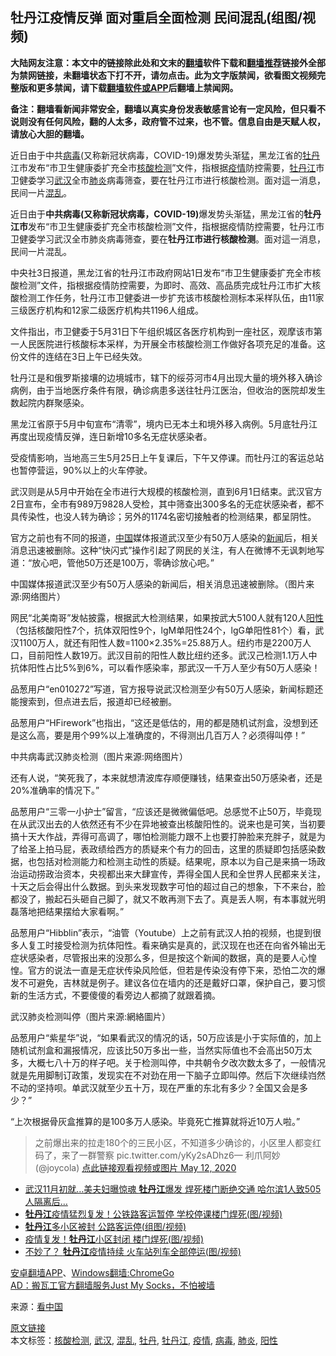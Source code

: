  <h2>牡丹江疫情反弹 面对重启全面检测 民间混乱(组图/视频)</h2> <p class="notice"><b>大陆网友注意：本文中的链接除此处和文末的<a href="https://github.com/bannedbook/fanqiang" >翻墙</a>软件下载和<a href="https://github.com/killgcd/justmysocks/blob/master/README.md">翻墙推荐</a>链接外全部为禁网链接，未翻墙状态下打不开，请勿点击。此为文字版禁闻，欲看图文视频完整版和更多禁闻，请下载<a href="https://github.com/bannedbook/fanqiang">翻墙软件或APP</a>后翻墙上禁闻网。</p><p>备注：翻墙看新闻非常安全，翻墙以真实身份发表敏感言论有一定风险，但只看不说则没有任何风险，翻的人太多，政府管不过来，也不管。信息自由是天赋人权，请放心大胆的翻墙。</b></p>  <div class="entry"> <p id="summary">近日由于中共<a href="https://www.bannedbook.org/bnews/tag/%e7%97%85%e6%af%92/" class="st_tag internal_tag" rel="tag" title="标签 病毒 下的日志">病毒</a>(又称新冠状病毒，COVID-19)爆发势头渐猛，黑龙江省的<a href="https://www.bannedbook.org/bnews/tag/%E7%89%A1%E4%B8%B9/" class="st_tag internal_tag" rel="tag" title="标签 牡丹 下的日志">牡丹</a>江市发布“市卫生健康委扩充全市<a href="https://www.bannedbook.org/bnews/tag/%E6%A0%B8%E9%85%B8%E6%A3%80%E6%B5%8B/" class="st_tag internal_tag" rel="tag" title="标签 核酸检测 下的日志">核酸检测</a>”文件，指根据<a href="https://www.bannedbook.org/bnews/tag/%E7%96%AB%E6%83%85/" class="st_tag internal_tag" rel="tag" title="标签 疫情 下的日志">疫情</a>防控需要，<a href="https://www.bannedbook.org/bnews/tag/%e7%89%a1%e4%b8%b9%e6%b1%9f/" class="st_tag internal_tag" rel="tag" title="标签 牡丹江 下的日志">牡丹江</a>市卫健委学习<a href="https://www.bannedbook.org/bnews/tag/%e6%ad%a6%e6%b1%89/" class="st_tag internal_tag" rel="tag" title="标签 武汉 下的日志">武汉</a>全市<a href="https://www.bannedbook.org/bnews/tag/%e8%82%ba%e7%82%8e/" class="st_tag internal_tag" rel="tag" title="标签 肺炎 下的日志">肺炎</a>病毒筛查，要在牡丹江市进行核酸检测。面对這一消息，民间一片<a href="https://www.bannedbook.org/bnews/tag/%E6%B7%B7%E4%B9%B1/" class="st_tag internal_tag" rel="tag" title="标签 混乱 下的日志">混乱</a>。</p> <p id="conimg">近日由于<strong>中共病毒(又称新冠状病毒，COVID-19)</strong>爆发势头渐猛，黑龙江省的<strong>牡丹江市</strong>发布“市卫生健康委扩充全市核酸检测”文件，指根据疫情防控需要，牡丹江市卫健委学习武汉全市肺炎病毒筛查，要在<strong>牡丹江市进行核酸检测</strong>。面对這一消息，民间一片混乱。</p> <p>中央社3日报道，黑龙江省的牡丹江市政府网站1日发布“市卫生健康委扩充全市核酸检测”文件，指根据疫情防控需要，为即时、高效、高品质完成牡丹江市扩大核酸检测工作任务，牡丹江市卫健委进一步扩充该市核酸检测标本采样队伍，由11家三级医疗机构和12家二级医疗机构共1196人组成。</p> <p>文件指出，市卫健委于5月31日下午组织城区各医疗机构到一座社区，观摩该市第一人民医院进行核酸标本采样，为开展全市核酸检测工作做好各项充足的准备。这份文件的连结在3日上午已经失效。</p> <p>牡丹江是和俄罗斯接壤的边境城市，辖下的绥芬河市4月出现大量的境外移入确诊病例，由于当地医疗条件有限，确诊病患多送往牡丹江医治，但收治的医院却发生数起院内群聚感染。</p>  <p>黑龙江省原于5月中旬宣布“清零”，境内已无本土和境外移入病例。5月底牡丹江再度出现疫情反弹，连日新增10多名无症状感染者。</p> <p>受疫情影响，当地高三生5月25日上午复课后，下午又停课。而牡丹江的客运总站也暂停营运，90%以上的火车停驶。</p> <p>武汉则是从5月中开始在全市进行大规模的核酸检测，直到6月1日结束。武汉官方2日宣布，全市有989万9828人受检，其中筛查出300多名的无症状感染者，都不具传染性，也没人转为确诊；另外的1174名密切接触者的检测结果，都呈阴性。</p> <p>官方之前也有不同的报道，<span class='wp_keywordlink_affiliate'><a href="https://www.bannedbook.org/" title="中国" target="_blank">中国</a></span>媒体报道武汉至少有50万人感染的<span class='wp_keywordlink_affiliate'><a href="https://www.bannedbook.org/" title="新闻">新闻</a></span>后，相关消息迅速被删除。这种“快闪式”操作引起了网民的关注，有人在微博不无讽刺地写道：“放心吧，管他50万还是100万，零确诊放心吧。”</p> <p>中国媒体报道武汉至少有50万人感染的新闻后，相关消息迅速被删除。（图片来源:网络图片）</p>  <p>网民“北美南哥”发帖披露，根据武大检测结果，如果按武大5100人就有120人<a href="https://www.bannedbook.org/bnews/tag/%E9%98%B3%E6%80%A7/" class="st_tag internal_tag" rel="tag" title="标签 阳性 下的日志">阳性</a>（包括核酸阳性7个，抗体双阳性9个，lgM单阳性24个，lgG单阳性81个）看，武汉1100万人，就还有阳性人数=1100×2.35%=25.88万人。纽约市是2200万人口，目前阳性人数19万。武汉目前的阳性人数比纽约还多。武汉己检测1.1万人中抗体阳性占比5%到6%，可以看作感染率，那武汉一千万人至少有50万人感染！</p> <p>品葱用户“en010272”写道，官方报导说武汉检测至少有50万人感染，新闻标题还能搜索到，但点进去后，报道却已经被删。</p> <p>品葱用户“HFirework”也指出，“这还是低估的，用的都是随机试剂盒，没想到还是这么高，要是用个99%以上准确度的，不得测出几百万人？必须得叫停！”</p> <p>中共病毒武汉肺炎检测（图片来源:网络图片）</p> <p>还有人说，“笑死我了，本来就想清波库存顺便赚钱，结果查出50万感染者，还是20%准确率的情况下。”</p>  <p>品葱用户“三零一小护士”留言，“应该还是微微偏低吧。总感觉不止50万，毕竟现在从武汉出去的人依然还有不少在异地被查出核酸阳性的。说来也是可笑，当初要搞十天大作战，弄得可高调了，哪怕检测能力跟不上也要打肿脸来充胖子，就是为了给圣上拍马屁，表政绩给西方的质疑来个有力的回击，这里的质疑即包括感染数据，也包括对检测能力和检测主动性的质疑。结果呢，原本以为自己是来搞一场政治运动捞政治资本，央视都出来大肆宣传，弄得全国人民和全世界人民都来关注，十天之后会得出什么数据。到头来发现数字可怕的超过自己的想象，下不来台，脸都没了，搬起石头砸自己脚了，就又不敢再测下去了。真是丢人啊，有本事就光明磊落地把结果摆给大家看啊。”</p> <p>品葱用户“Hibblin”表示，“油管（Youtube）上之前有武汉人拍的视频，也提到很多人复工时接受检测为抗体阳性。看来确实是真的，武汉现在也还在向省外输出无症状感染者，尽管报出来的没那么多，但是按这个新闻的数据，真的是要人心惶惶。官方的说法一直是无症状传染风险低，但若是传染没有停下来，恐怕二次的爆发不可避免，吉林就是例子。建议各位在墙内的还是戴好口罩，保护自己，要习惯新的生活方式，不要傻傻的看旁边人都摘了就跟着摘。</p> <p>武汉肺炎检测叫停（图片来源:網絡圖片）</p> <p>品葱用户“紫星华”说，“如果看武汉的情况的话，50万应该是小于实际值的，加上随机试剂盒和漏报情况，应该比50万多出一些，当然实际值也不会高出50万太多，大概七八十万的样子吧。关于检测叫停，中共朝令夕改次数太多了，一般情况就是先用脚制订政策，发现实在不对劲在用一下脑子立即叫停。然后下次继续岿然不动的坚持呗。单武汉就至少五十万，现在严重的东北有多少？全国又会是多少？”</p> <p>“上次根据骨灰盒推算的是100多万人感染。毕竟死亡推算就将近10万人啦。”</p>  <blockquote><p>之前爆出来的拉走180个的三民小区，不知道多少确诊的，小区里人都变红码了，来了一群警察 pic.twitter.com/yKy2sADhz6— 利爪阿妙 (@joycola) <a href="https://twitter.com/joycola/status/1260128720087511040?ref_src=twsrc%5Etfw">点此链接观看视频或图片 May 12, 2020</a></p></blockquote> <ul class='op-related-articles' title='相关阅读'> <li><a href='https://www.bannedbook.org/bnews/cbnews/20200528/1335955.html' target='_blank'>武汉11月初就…美夫妇曝惊魂 <b>牡丹江</b>爆发 焊死楼门断绝交通 哈尔滨1人致505人隔离后…</a></li> <li><a href='https://www.bannedbook.org/bnews/cbnews/20200528/1335798.html' target='_blank'><b>牡丹江</b>疫情猛烈复发！公铁路客运暂停 学校停课楼门焊死(图/视频)</a></li> <li><a href='https://www.bannedbook.org/bnews/cbnews/20200528/1335679.html' target='_blank'><b>牡丹江</b>多小区被封 公路客运停(组图/视频)</a></li> <li><a href='https://www.bannedbook.org/bnews/cbnews/20200528/1335613.html' target='_blank'>疫情复发！<b>牡丹江</b>小区封闭 楼门焊死(图/视频)</a></li> <li><a href='https://www.bannedbook.org/bnews/cbnews/20200527/1335226.html' target='_blank'>不妙了？ <b>牡丹江</b>疫情持续 火车站列车全部停运(图/视频)</a></li> </ul> <div class="texttj"> <a href="https://github.com/bannedbook/fanqiang/wiki/%E7%A6%81%E9%97%BB%E7%BD%91%E5%AE%89%E5%8D%93%E7%BF%BB%E5%A2%99%E6%96%B0%E9%97%BBAPP" target="_blank">安卓翻墙APP</a>、<a href="https://github.com/bannedbook/fanqiang/wiki/Chrome%E4%B8%80%E9%94%AE%E7%BF%BB%E5%A2%99%E5%8C%85" target="_blank">Windows翻墙:ChromeGo</a><br/> <a href="https://github.com/killgcd/justmysocks/blob/master/README.md" target="_blank">AD：搬瓦工官方翻墙服务Just My Socks，不怕被墙</a> </div><p> 来源：<span class='wp_keywordlink_affiliate'><a href="https://www.secretchina.com/" title="看中国" target="_blank">看中国</a></span> </p><a name='sharetosocial'></a>         <div><a href='https://www.bannedbook.org/bnews/cbnews/20200604/1339343.html'>原文链接</a></div>  </div><!--END ENTRY--> <div class="postfooter"> <div>本文标签：<a href="https://www.bannedbook.org/bnews/tag/%E6%A0%B8%E9%85%B8%E6%A3%80%E6%B5%8B/" rel="tag">核酸检测</a>, <a href="https://www.bannedbook.org/bnews/tag/%e6%ad%a6%e6%b1%89/" rel="tag">武汉</a>, <a href="https://www.bannedbook.org/bnews/tag/%E6%B7%B7%E4%B9%B1/" rel="tag">混乱</a>, <a href="https://www.bannedbook.org/bnews/tag/%E7%89%A1%E4%B8%B9/" rel="tag">牡丹</a>, <a href="https://www.bannedbook.org/bnews/tag/%e7%89%a1%e4%b8%b9%e6%b1%9f/" rel="tag">牡丹江</a>, <a href="https://www.bannedbook.org/bnews/tag/%E7%96%AB%E6%83%85/" rel="tag">疫情</a>, <a href="https://www.bannedbook.org/bnews/tag/%e7%97%85%e6%af%92/" rel="tag">病毒</a>, <a href="https://www.bannedbook.org/bnews/tag/%e8%82%ba%e7%82%8e/" rel="tag">肺炎</a>, <a href="https://www.bannedbook.org/bnews/tag/%E9%98%B3%E6%80%A7/" rel="tag">阳性</a></div>  </div><!--END POSTFOOTER--> 